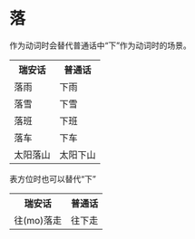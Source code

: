 # 落

作为动词时会替代普通话中“下”作为动词时的场景。

<table>
    <tr><th>瑞安话</th><th>普通话</th></tr>
    <tr><td>落雨</td><td>下雨</td></tr>
    <tr><td>落雪</td><td>下雪</td></tr>
    <tr><td>落班</td><td>下班</td></tr>
    <tr><td>落车</td><td>下车</td></tr>
    <tr><td>太阳落山</td><td>太阳下山</td></tr>
</table>

表方位时也可以替代“下”

<table>
    <tr><th>瑞安话</th><th>普通话</th></tr>
    <tr><td>往(mo)落走</td><td>往下走</td></tr>
</table>
